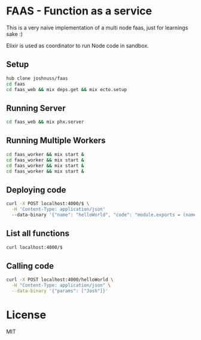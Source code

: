 # FAAS - Function as a service

This is a very naive implementation of a multi node faas, just for learnings sake :)

Elixir is used as coordinator to run Node code in sandbox.

## Setup

```bash
hub clone joshnuss/faas
cd faas
cd faas_web && mix deps.get && mix ecto.setup
```

## Running Server

```bash
cd faas_web && mix phx.server
```

## Running Multiple Workers

```bash
cd faas_worker && mix start &
cd faas_worker && mix start &
cd faas_worker && mix start &
cd faas_worker && mix start &
```

## Deploying code

```bash
curl -X POST localhost:4000/$ \
  -H 'Content-Type: application/json'
  --data-binary '{"name": "helloWorld", "code": "module.exports = (name) => `Hello ${name}!`"}'

```

## List all functions

```bash
curl localhost:4000/$
```

## Calling code

```bash
curl -X POST localhost:4000/helloWorld \
  -H "Content-Type: application/json" \
  --data-binary '{"params": ["Josh"]}'
```

# License

MIT
